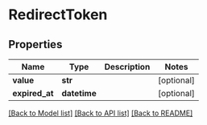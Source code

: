 # RedirectToken

## Properties
Name | Type | Description | Notes
------------ | ------------- | ------------- | -------------
**value** | **str** |  | [optional] 
**expired_at** | **datetime** |  | [optional] 

[[Back to Model list]](../README.md#documentation-for-models) [[Back to API list]](../README.md#documentation-for-api-endpoints) [[Back to README]](../README.md)

